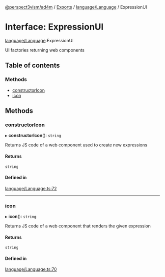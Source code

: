 [@perspect3vism/ad4m](../README.md) / [Exports](../modules.md) / [language/Language](../modules/language_Language.md) / ExpressionUI

# Interface: ExpressionUI

[language/Language](../modules/language_Language.md).ExpressionUI

UI factories returning web components

## Table of contents

### Methods

- [constructorIcon](language_Language.ExpressionUI.md#constructoricon)
- [icon](language_Language.ExpressionUI.md#icon)

## Methods

### constructorIcon

▸ **constructorIcon**(): `string`

Returns JS code of a web component used to create new expressions

#### Returns

`string`

#### Defined in

[language/Language.ts:72](https://github.com/perspect3vism/ad4m-executor/blob/5a19b63d/core/src/language/Language.ts#L72)

___

### icon

▸ **icon**(): `string`

Returns JS code of a web component that renders the given expression

#### Returns

`string`

#### Defined in

[language/Language.ts:70](https://github.com/perspect3vism/ad4m-executor/blob/5a19b63d/core/src/language/Language.ts#L70)
